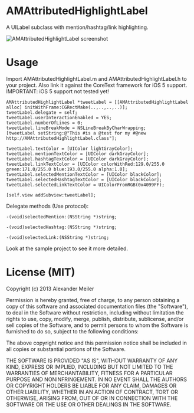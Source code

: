 AMAttributedHighlightLabel
==========================

A UILabel subclass with mention/hashtag/link highlighting.

![AMAttributedHighlightLabel screenshot](https://github.com/rootd/AMAttributedHighlightLabel/raw/master/screenshot.png "AMAttributedHighlightLabel screenshot")

Usage
=====

Import AMAttributedHighlightLabel.m and AMAttributedHighlightLabel.h to your project. Also link it against the CoreText framework for iOS 5 support.
IMPORTANT: iOS 5 support not tested yet!

    AMAttributedHighlightLabel *tweetLabel = [[AMAttributedHighlightLabel alloc] initWithFrame:CGRectMake(..,..,..,..)];
    tweetLabel.delegate = self;
    tweetLabel.userInteractionEnabled = YES;
    tweetLabel.numberOfLines = 0;
    tweetLabel.lineBreakMode = NSLineBreakByCharWrapping;
    [tweetLabel setString:@"This #is a @test for my #@new http://AMAttributedHighlightLabel.class"];
    
    tweetLabel.textColor = [UIColor lightGrayColor];
    tweetLabel.mentionTextColor = [UIColor darkGrayColor];
    tweetLabel.hashtagTextColor = [UIColor darkGrayColor];
    tweetLabel.linkTextColor = [UIColor colorWithRed:129.0/255.0 green:171.0/255.0 blue:193.0/255.0 alpha:1.0];
    tweetLabel.selectedMentionTextColor = [UIColor blackColor];
    tweetLabel.selectedHashtagTextColor = [UIColor blackColor];
    tweetLabel.selectedLinkTextColor = UIColorFromRGB(0x4099FF);

    [self.view addSubview:tweetLabel];
    
Delegate methods (Use <AMAttributedHighlightLabelDelegate> protocol):

<code>-(void)selectedMention:(NSString *)string; <br>
 -(void)selectedHashtag:(NSString *)string; <br>
 -(void)selectedLink:(NSString *)string;</code>

Look at the sample project to see it more detailed.

License (MIT)
=============

Copyright (c) 2013 Alexander Meiler

Permission is hereby granted, free of charge, to any person obtaining a copy of this software and associated documentation files (the "Software"), to deal in the Software without restriction, including without limitation the rights to use, copy, modify, merge, publish, distribute, sublicense, and/or sell copies of the Software, and to permit persons to whom the Software is furnished to do so, subject to the following conditions:

The above copyright notice and this permission notice shall be included in all copies or substantial portions of the Software.

THE SOFTWARE IS PROVIDED "AS IS", WITHOUT WARRANTY OF ANY KIND, EXPRESS OR IMPLIED, INCLUDING BUT NOT LIMITED TO THE WARRANTIES OF MERCHANTABILITY, FITNESS FOR A PARTICULAR PURPOSE AND NONINFRINGEMENT. IN NO EVENT SHALL THE AUTHORS OR COPYRIGHT HOLDERS BE LIABLE FOR ANY CLAIM, DAMAGES OR OTHER LIABILITY, WHETHER IN AN ACTION OF CONTRACT, TORT OR OTHERWISE, ARISING FROM, OUT OF OR IN CONNECTION WITH THE SOFTWARE OR THE USE OR OTHER DEALINGS IN THE SOFTWARE.

